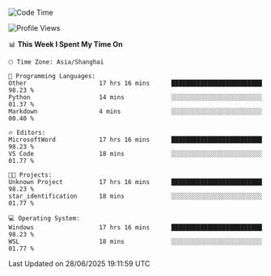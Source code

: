 <!--START_SECTION:waka-->
![Code Time](http://img.shields.io/badge/Code%20Time-3%2C022%20hrs%202%20mins-blue)

![Profile Views](http://img.shields.io/badge/Profile%20Views-0-blue)

📊 **This Week I Spent My Time On** 

```text
🕑︎ Time Zone: Asia/Shanghai

💬 Programming Languages: 
Other                    17 hrs 16 mins      █████████████████████████   98.23 % 
Python                   14 mins             ░░░░░░░░░░░░░░░░░░░░░░░░░   01.37 % 
Markdown                 4 mins              ░░░░░░░░░░░░░░░░░░░░░░░░░   00.40 % 

🔥 Editors: 
MicrosoftWord            17 hrs 16 mins      █████████████████████████   98.23 % 
VS Code                  18 mins             ░░░░░░░░░░░░░░░░░░░░░░░░░   01.77 % 

🐱‍💻 Projects: 
Unknown Project          17 hrs 16 mins      █████████████████████████   98.23 % 
star_identification      18 mins             ░░░░░░░░░░░░░░░░░░░░░░░░░   01.77 % 

💻 Operating System: 
Windows                  17 hrs 16 mins      █████████████████████████   98.23 % 
WSL                      18 mins             ░░░░░░░░░░░░░░░░░░░░░░░░░   01.77 % 
```


 Last Updated on 28/06/2025 19:11:59 UTC
<!--END_SECTION:waka-->